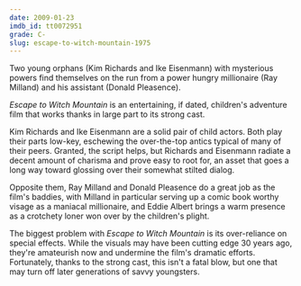 ```yaml
---
date: 2009-01-23
imdb_id: tt0072951
grade: C-
slug: escape-to-witch-mountain-1975
---
```


Two young orphans (Kim Richards and Ike Eisenmann) with mysterious powers find themselves on the run from a power hungry millionaire (Ray Milland) and his assistant (Donald Pleasence).

_Escape to Witch Mountain_ is an entertaining, if dated, children's adventure film that works thanks in large part to its strong cast.

Kim Richards and Ike Eisenmann are a solid pair of child actors. Both play their parts low-key, eschewing the over-the-top antics typical of many of their peers. Granted, the script helps, but Richards and Eisenmann radiate a decent amount of charisma and prove easy to root for, an asset that goes a long way toward glossing over their somewhat stilted dialog.

Opposite them, Ray Milland and Donald Pleasence do a great job as the film's baddies, with Milland in particular serving up a comic book worthy visage as a maniacal millionaire, and Eddie Albert brings a warm presence as a crotchety loner won over by the children's plight.

The biggest problem with _Escape to Witch Mountain_ is its over-reliance on special effects. While the visuals may have been cutting edge 30 years ago, they're amateurish now and undermine the film's dramatic efforts. Fortunately, thanks to the strong cast, this isn't a fatal blow, but one that may turn off later generations of savvy youngsters.
